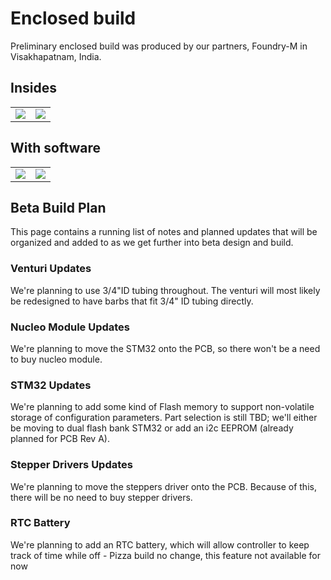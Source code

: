 # Enclosed build

Preliminary enclosed build was produced by our partners, Foundry-M in Visakhapatnam, India.

## Insides

|     |     |
|:---:|:---:|
|![](graphics/insides.jpg) | ![](graphics/open_back.jpeg)  |


## With software

|     |     |
|:---:|:---:|
|![](graphics/india1.jpeg) | ![](graphics/india2.jpeg) |


## Beta Build Plan

This page contains a running list of notes and planned updates that will be organized and added to as we get further into beta design and build.

### Venturi Updates

We're planning to use 3/4"ID tubing throughout. The venturi will most likely be redesigned to have barbs that fit 3/4" ID tubing directly.

### Nucleo Module Updates

We're planning to move the STM32 onto the PCB, so there won't be a need to buy nucleo module.

### STM32 Updates

We're planning to add some kind of Flash memory to support non-volatile storage of configuration parameters. Part selection is still TBD; we'll either be moving to dual flash bank STM32 or add an i2c EEPROM (already planned for PCB Rev A).

### Stepper Drivers Updates

We're planning to move the steppers driver onto the PCB. Because of this, there will be no need to buy stepper drivers.

### RTC Battery

We're planning to add an RTC battery, which will allow controller to keep track of time while off - Pizza build no change, this feature not available for now
